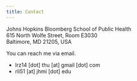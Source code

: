 ```yaml
---
title: Contact
---
```


Johns Hopkins Bloomberg School of Public Health <br/>
615 North Wolfe Street, Room E3030 <br/>
Baltimore, MD 21205, USA <br/>

You can reach me via email.
- lrz14 [dot] thu [at] gmail [dot] com
- rli51 [at] jhmi [dot] edu
